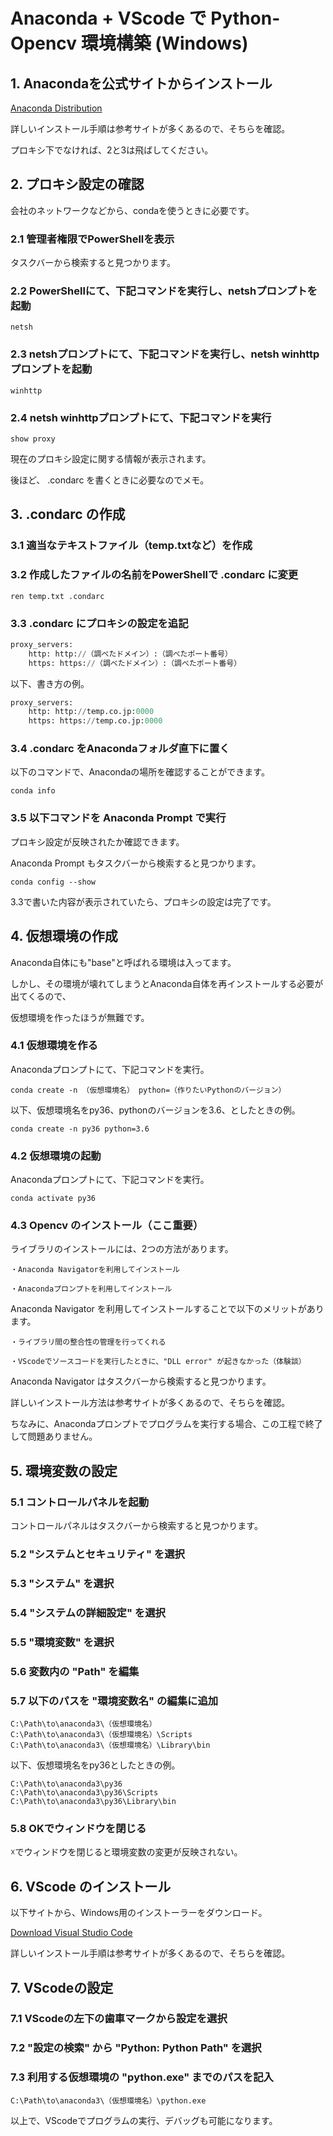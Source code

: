 # Anaconda + VScode で Python-Opencv 環境構築 (Windows)

## 1. Anacondaを公式サイトからインストール
[Anaconda Distribution](https://www.anaconda.com/distribution/)

詳しいインストール手順は参考サイトが多くあるので、そちらを確認。

プロキシ下でなければ、2と3は飛ばしてください。

## 2. プロキシ設定の確認
会社のネットワークなどから、condaを使うときに必要です。
### 2.1 管理者権限でPowerShellを表示
タスクバーから検索すると見つかります。

### 2.2 PowerShellにて、下記コマンドを実行し、netshプロンプトを起動
```console:console
netsh
```

### 2.3 netshプロンプトにて、下記コマンドを実行し、netsh winhttpプロンプトを起動
```console:console
winhttp
```

### 2.4 netsh winhttpプロンプトにて、下記コマンドを実行
```console:console
show proxy
```
現在のプロキシ設定に関する情報が表示されます。

後ほど、 .condarc を書くときに必要なのでメモ。

## 3.  .condarc の作成
### 3.1 適当なテキストファイル（temp.txtなど）を作成
### 3.2 作成したファイルの名前をPowerShellで .condarc に変更
```console:console
ren temp.txt .condarc
```

### 3.3 .condarc にプロキシの設定を追記
```python
proxy_servers:
    http: http://（調べたドメイン）:（調べたポート番号）
    https: https://（調べたドメイン）:（調べたポート番号）
```
以下、書き方の例。
```python
proxy_servers:
    http: http://temp.co.jp:0000
    https: https://temp.co.jp:0000
```

### 3.4 .condarc をAnacondaフォルダ直下に置く
以下のコマンドで、Anacondaの場所を確認することができます。
```console:console
conda info
```

### 3.5 以下コマンドを Anaconda Prompt で実行
プロキシ設定が反映されたか確認できます。

Anaconda Prompt もタスクバーから検索すると見つかります。
```console:console
conda config --show
```
3.3で書いた内容が表示されていたら、プロキシの設定は完了です。

## 4. 仮想環境の作成
Anaconda自体にも"base"と呼ばれる環境は入ってます。

しかし、その環境が壊れてしまうとAnaconda自体を再インストールする必要が出てくるので、

仮想環境を作ったほうが無難です。

### 4.1 仮想環境を作る
Anacondaプロンプトにて、下記コマンドを実行。
```console:console
conda create -n （仮想環境名） python=（作りたいPythonのバージョン）
```
以下、仮想環境名をpy36、pythonのバージョンを3.6、としたときの例。
```console:console
conda create -n py36 python=3.6
```

### 4.2 仮想環境の起動
Anacondaプロンプトにて、下記コマンドを実行。
```console:console
conda activate py36
```

### 4.3 Opencv のインストール（ここ重要）
ライブラリのインストールには、2つの方法があります。
```
・Anaconda Navigatorを利用してインストール

・Anacondaプロンプトを利用してインストール
```
Anaconda Navigator を利用してインストールすることで以下のメリットがあります。
```
・ライブラリ間の整合性の管理を行ってくれる

・VScodeでソースコードを実行したときに、"DLL error" が起きなかった（体験談）
```

Anaconda Navigator はタスクバーから検索すると見つかります。

詳しいインストール方法は参考サイトが多くあるので、そちらを確認。

ちなみに、Anacondaプロンプトでプログラムを実行する場合、この工程で終了して問題ありません。

## 5. 環境変数の設定
### 5.1 コントロールパネルを起動
コントロールパネルはタスクバーから検索すると見つかります。

### 5.2 "システムとセキュリティ" を選択

### 5.3 "システム" を選択

### 5.4 "システムの詳細設定" を選択

### 5.5 "環境変数" を選択

### 5.6 変数内の "Path" を編集

### 5.7 以下のパスを "環境変数名" の編集に追加
```
C:\Path\to\anaconda3\（仮想環境名）
C:\Path\to\anaconda3\（仮想環境名）\Scripts
C:\Path\to\anaconda3\（仮想環境名）\Library\bin
```
以下、仮想環境名をpy36としたときの例。
```
C:\Path\to\anaconda3\py36
C:\Path\to\anaconda3\py36\Scripts
C:\Path\to\anaconda3\py36\Library\bin
```
### 5.8 OKでウィンドウを閉じる
☓でウィンドウを閉じると環境変数の変更が反映されない。

## 6. VScode のインストール
以下サイトから、Windows用のインストーラーをダウンロード。

[Download Visual Studio Code](https://code.visualstudio.com/download)

詳しいインストール手順は参考サイトが多くあるので、そちらを確認。

## 7. VScodeの設定

### 7.1 VScodeの左下の歯車マークから設定を選択

### 7.2 "設定の検索" から "Python: Python Path" を選択

### 7.3 利用する仮想環境の "python.exe" までのパスを記入
```
C:\Path\to\anaconda3\（仮想環境名）\python.exe
```

以上で、VScodeでプログラムの実行、デバッグも可能になります。

